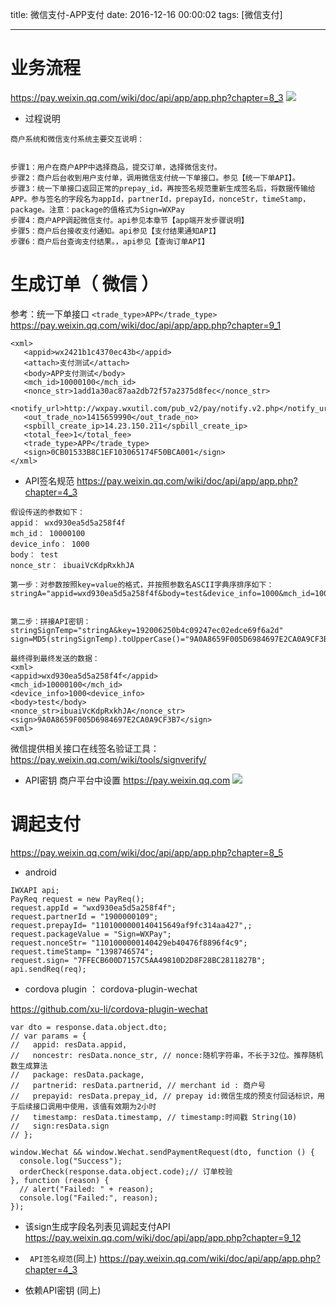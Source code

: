 title: 微信支付-APP支付
date: 2016-12-16 00:00:02
tags: [微信支付]


---


# 业务流程

https://pay.weixin.qq.com/wiki/doc/api/app/app.php?chapter=8_3
![](http://ll-blog.oss-cn-hangzhou.aliyuncs.com/17-1-19/54482401-file_1484817226181_73db.png)


- 过程说明
```
商户系统和微信支付系统主要交互说明：


步骤1：用户在商户APP中选择商品，提交订单，选择微信支付。
步骤2：商户后台收到用户支付单，调用微信支付统一下单接口。参见【统一下单API】。
步骤3：统一下单接口返回正常的prepay_id，再按签名规范重新生成签名后，将数据传输给APP。参与签名的字段名为appId，partnerId，prepayId，nonceStr，timeStamp，package。注意：package的值格式为Sign=WXPay
步骤4：商户APP调起微信支付。api参见本章节【app端开发步骤说明】
步骤5：商户后台接收支付通知。api参见【支付结果通知API】
步骤6：商户后台查询支付结果。，api参见【查询订单API】
```


# 生成订单（ 微信 ）
参考：统一下单接口 `<trade_type>APP</trade_type>`
https://pay.weixin.qq.com/wiki/doc/api/app/app.php?chapter=9_1
```
<xml>
   <appid>wx2421b1c4370ec43b</appid>
   <attach>支付测试</attach>
   <body>APP支付测试</body>
   <mch_id>10000100</mch_id>
   <nonce_str>1add1a30ac87aa2db72f57a2375d8fec</nonce_str>
   <notify_url>http://wxpay.wxutil.com/pub_v2/pay/notify.v2.php</notify_url>
   <out_trade_no>1415659990</out_trade_no>
   <spbill_create_ip>14.23.150.211</spbill_create_ip>
   <total_fee>1</total_fee>
   <trade_type>APP</trade_type>
   <sign>0CB01533B8C1EF103065174F50BCA001</sign>
</xml> 
```


- API签名规范
https://pay.weixin.qq.com/wiki/doc/api/app/app.php?chapter=4_3

```
假设传送的参数如下：
appid： wxd930ea5d5a258f4f
mch_id： 10000100
device_info： 1000
body： test
nonce_str： ibuaiVcKdpRxkhJA
 
第一步：对参数按照key=value的格式，并按照参数名ASCII字典序排序如下：
stringA="appid=wxd930ea5d5a258f4f&body=test&device_info=1000&mch_id=10000100&nonce_str=ibuaiVcKdpRxkhJA";


第二步：拼接API密钥：
stringSignTemp="stringA&key=192006250b4c09247ec02edce69f6a2d"
sign=MD5(stringSignTemp).toUpperCase()="9A0A8659F005D6984697E2CA0A9CF3B7"
 
最终得到最终发送的数据：
<xml>
<appid>wxd930ea5d5a258f4f</appid>
<mch_id>10000100</mch_id>
<device_info>1000<device_info>
<body>test</body>
<nonce_str>ibuaiVcKdpRxkhJA</nonce_str>
<sign>9A0A8659F005D6984697E2CA0A9CF3B7</sign>
<xml>  
```
微信提供相关接口在线签名验证工具： https://pay.weixin.qq.com/wiki/tools/signverify/


- API密钥
商户平台中设置  https://pay.weixin.qq.com
![](http://ll-blog.oss-cn-hangzhou.aliyuncs.com/17-1-19/41729331-file_1484817256396_ffb0.png)

 
# 调起支付
https://pay.weixin.qq.com/wiki/doc/api/app/app.php?chapter=8_5
- android
```
IWXAPI api;
PayReq request = new PayReq();
request.appId = "wxd930ea5d5a258f4f";
request.partnerId = "1900000109";
request.prepayId= "1101000000140415649af9fc314aa427",;
request.packageValue = "Sign=WXPay";
request.nonceStr= "1101000000140429eb40476f8896f4c9";
request.timeStamp= "1398746574";
request.sign= "7FFECB600D7157C5AA49810D2D8F28BC2811827B";
api.sendReq(req);
```
- cordova plugin ： cordova-plugin-wechat

https://github.com/xu-li/cordova-plugin-wechat

```
var dto = response.data.object.dto;
// var params = {
//   appid: resData.appid,
//   noncestr: resData.nonce_str, // nonce:随机字符串，不长于32位。推荐随机数生成算法
//   package: resData.package,
//   partnerid: resData.partnerid, // merchant id : 商户号
//   prepayid: resData.prepay_id, // prepay id:微信生成的预支付回话标识，用于后续接口调用中使用，该值有效期为2小时
//   timestamp: resData.timestamp, // timestamp:时间戳 String(10)
//   sign:resData.sign
// };
 
window.Wechat && window.Wechat.sendPaymentRequest(dto, function () {
  console.log("Success");
  orderCheck(response.data.object.code);// 订单校验
}, function (reason) {
  // alert("Failed: " + reason);
  console.log("Failed:", reason);
});
```


- 该sign生成字段名列表见调起支付API
https://pay.weixin.qq.com/wiki/doc/api/app/app.php?chapter=9_12


- ` API签名规范`(同上)
https://pay.weixin.qq.com/wiki/doc/api/app/app.php?chapter=4_3


- 依赖API密钥 (同上)
